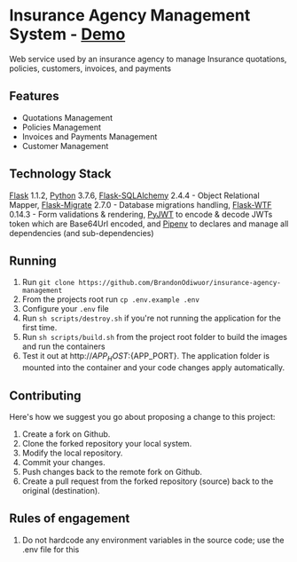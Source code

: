 # Insurance Agency Management System - [Demo](https://youtu.be/AImwltgnr0k)

Web service used by an insurance agency to manage Insurance quotations, policies, customers, invoices, and payments

## Features
- Quotations Management
- Policies Management
- Invoices and Payments Management
- Customer Management

## Technology Stack
[Flask](https://flask.palletsprojects.com/en/1.1.x/) 1.1.2, [Python](https://www.python.org/downloads/release/python-376) 3.7.6, [Flask-SQLAlchemy](https://flask-sqlalchemy.palletsprojects.com/en/2.x/) 2.4.4 - Object Relational Mapper, [Flask-Migrate](https://flask-migrate.readthedocs.io/en/latest/) 2.7.0 - Database migrations handling, [Flask-WTF](https://flask-wtf.readthedocs.io/en/stable/) 0.14.3 - Form validations & rendering, [PyJWT](https://pyjwt.readthedocs.io/en/latest) to encode & decode JWTs token which are Base64Url encoded, and [Pipenv](https://pipenv-fork.readthedocs.io/en/latest) to declares and manage all dependencies (and sub-dependencies)

## Running
1. Run `git clone https://github.com/BrandonOdiwuor/insurance-agency-management`
2. From the projects root run `cp .env.example .env`
3. Configure your `.env` file
4. Run `sh scripts/destroy.sh` if you're not running the application for the first time.
5. Run `sh scripts/build.sh` from the project root folder to build the images and run the containers
6. Test it out at http://${APP_HOST}:${APP_PORT}. The application folder is mounted into the container and your code changes apply automatically.

## Contributing
Here's how we suggest you go about proposing a change to this project:

1. Create a fork on Github.
2. Clone the forked repository your local system.
3. Modify the local repository.
4. Commit your changes.
5. Push changes back to the remote fork on Github.
6. Create a pull request from the forked repository (source) back to the original (destination).

## Rules of engagement
1. Do not hardcode any environment variables in the source code; use the .env file for this
